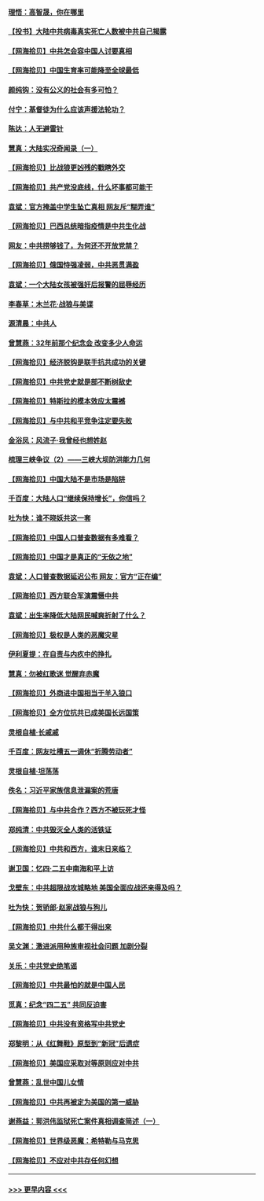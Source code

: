 #### [理悟：高智晟，你在哪里](../pages/nsc993/n12953115.md?t=05162351) 
#### [【投书】大陆中共病毒真实死亡人数被中共自己揭露](../pages/nsc993/n12953050.md?t=05162351) 
#### [【网海拾贝】中共怎会容中国人讨要真相](../pages/nsc993/n12952161.md?t=05162351) 
#### [【网海拾贝】中国生育率可能降至全球最低](../pages/nsc993/n12948793.md?t=05162351) 
#### [颜纯钩：没有公义的社会有多可怕？](../pages/nsc993/n12947626.md?t=05162351) 
#### [付宁：基督徒为什么应该声援法轮功？](../pages/nsc993/n12947233.md?t=05162351) 
#### [陈达：人无避雷针](../pages/nsc993/n12947098.md?t=05162351) 
#### [慧真：大陆实况奇闻录（一）](../pages/nsc993/n12945811.md?t=05162351) 
#### [【网海拾贝】比战狼更凶残的戳瞎外交](../pages/nsc993/n12945717.md?t=05162351) 
#### [【网海拾贝】共产党没底线，什么坏事都可能干](../pages/nsc993/n12942090.md?t=05162351) 
#### [袁斌：官方掩盖中学生坠亡真相 网友斥“糊弄谁”](../pages/nsc993/n12942029.md?t=05162351) 
#### [【网海拾贝】巴西总统暗指疫情是中共生化战](../pages/nsc993/n12938999.md?t=05162351) 
#### [网友：中共捞够钱了，为何还不开放党禁？](../pages/nsc993/n12938952.md?t=05162351) 
#### [【网海拾贝】俄国恃强凌弱，中共恶贯满盈](../pages/nsc993/n12936626.md?t=05162351) 
#### [袁斌：一个大陆女孩被强奸后报警的屈辱经历](../pages/nsc993/n12936547.md?t=05162351) 
#### [李春草：木兰花·战狼与美谍](../pages/nsc993/n12935995.md?t=05162351) 
#### [源清晨：中共人](../pages/nsc993/n12935589.md?t=05162351) 
#### [曾慧燕：32年前那个纪念会 改变多少人命运](../pages/nsc993/n12934233.md?t=05162351) 
#### [【网海拾贝】经济脱钩是联手抗共成功的关键](../pages/nsc993/n12934176.md?t=05162351) 
#### [【网海拾贝】中共党史就是部不断树敌史](../pages/nsc993/n12932844.md?t=05162351) 
#### [【网海拾贝】特斯拉的模本效应太震撼](../pages/nsc993/n12925626.md?t=05162351) 
#### [【网海拾贝】与中共和平竞争注定要失败](../pages/nsc993/n12923326.md?t=05162351) 
#### [金浴凤：风流子‧我曾经也想姓赵](../pages/nsc993/n12920911.md?t=05162351) 
#### [梳理三峡争议（2）——三峡大坝防洪能力几何](../pages/nsc993/n12920173.md?t=05162351) 
#### [【网海拾贝】中国大陆不是市场是陷阱](../pages/nsc993/n12920143.md?t=05162351) 
#### [千百度：大陆人口“继续保持增长”，你信吗？](../pages/nsc993/n12918946.md?t=05162351) 
#### [吐为快：谁不晓妖共这一套](../pages/nsc993/n12918941.md?t=05162351) 
#### [【网海拾贝】中国人口普查数据有多难看？](../pages/nsc993/n12917822.md?t=05162351) 
#### [【网海拾贝】中国才是真正的“无依之地”](../pages/nsc993/n12915845.md?t=05162351) 
#### [袁斌：人口普查数据延迟公布 网友：官方“正在编”](../pages/nsc993/n12915748.md?t=05162351) 
#### [【网海拾贝】西方联合军演震慑中共](../pages/nsc993/n12913466.md?t=05162351) 
#### [袁斌：出生率降低大陆网民喊爽折射了什么？](../pages/nsc993/n12913365.md?t=05162351) 
#### [【网海拾贝】极权是人类的恶魔灾星](../pages/nsc993/n12910697.md?t=05162351) 
#### [伊利夏提：在自责与内疚中的挣扎](../pages/nsc993/n12910493.md?t=05162351) 
#### [慧真：勿被红歌迷 觉醒弃赤魔](../pages/nsc993/n12910485.md?t=05162351) 
#### [【网海拾贝】外商进中国相当于羊入狼口](../pages/nsc993/n12908274.md?t=05162351) 
#### [【网海拾贝】全方位抗共已成美国长远国策](../pages/nsc993/n12906878.md?t=05162351) 
#### [灵根自植‧长戚戚](../pages/nsc993/n12905585.md?t=05162351) 
#### [千百度：网友吐槽五一调休“折腾劳动者”](../pages/nsc993/n12905934.md?t=05162351) 
#### [灵根自植‧坦荡荡](../pages/nsc993/n12905562.md?t=05162351) 
#### [佚名：习近平家族信息泄漏案的荒唐](../pages/nsc993/n12904705.md?t=05162351) 
#### [【网海拾贝】与中共合作？西方不被玩死才怪](../pages/nsc993/n12903873.md?t=05162351) 
#### [郑纯清：中共毁灭全人类的活铁证](../pages/nsc993/n12903785.md?t=05162351) 
#### [【网海拾贝】中共和西方，谁末日来临？](../pages/nsc993/n12903482.md?t=05162351) 
#### [谢卫国：忆四‧二五中南海和平上访](../pages/nsc993/n12902192.md?t=05162351) 
#### [戈壁东：中共超限战攻城略地 美国全面应战还来得及吗？](../pages/nsc993/n12902297.md?t=05162351) 
#### [吐为快：贺骄郎‧赵家战狼与狗儿](../pages/nsc993/n12902280.md?t=05162351) 
#### [【网海拾贝】中共什么都干得出来](../pages/nsc993/n12897500.md?t=05162351) 
#### [吴文渊：激进派用种族审视社会问题 加剧分裂](../pages/nsc993/n12893881.md?t=05162351) 
#### [关乐：中共党史绝笔谣](../pages/nsc993/n12897270.md?t=05162351) 
#### [【网海拾贝】中共最怕的就是中国人民](../pages/nsc993/n12894705.md?t=05162351) 
#### [觅真：纪念“四二五” 共同反迫害](../pages/nsc993/n12894553.md?t=05162351) 
#### [【网海拾贝】中共没有资格写中共党史](../pages/nsc993/n12892231.md?t=05162351) 
#### [郑黎明：从《红舞鞋》原型到“新冠”后遗症](../pages/nsc993/n12890469.md?t=05162351) 
#### [【网海拾贝】美国应采取对等原则应对中共](../pages/nsc993/n12889176.md?t=05162351) 
#### [曾慧燕：乱世中国儿女情](../pages/nsc993/n12887931.md?t=05162351) 
#### [【网海拾贝】中共再被定为美国的第一威胁](../pages/nsc993/n12887580.md?t=05162351) 
#### [谢燕益：郭洪伟监狱死亡案件真相调查简述（一）](../pages/nsc993/n12885648.md?t=05162351) 
#### [【网海拾贝】世界级恶魔：希特勒与马克思](../pages/nsc993/n12884062.md?t=05162351) 
#### [【网海拾贝】不应对中共存任何幻想](../pages/nsc993/n12881460.md?t=05162351) 

----
#### [ >>> 更早内容 <<< ](../indexes/nsc993-earlier.md)
